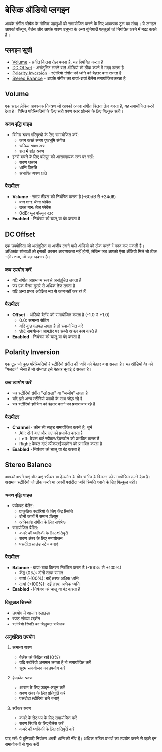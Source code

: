 # बेसिक ऑडियो प्लगइन

आपके संगीत प्लेबैक के मौलिक पहलुओं को समायोजित करने के लिए आवश्यक टूल का संग्रह। ये प्लगइन आपको वॉल्यूम, बैलेंस और आपके श्रवण अनुभव के अन्य बुनियादी पहलुओं को नियंत्रित करने में मदद करते हैं।

## प्लगइन सूची

- [Volume](#volume) - संगीत कितना तेज़ बजता है, यह नियंत्रित करता है
- [DC Offset](#dc-offset) - असंतुलित लगने वाले ऑडियो को ठीक करने में मदद करता है
- [Polarity Inversion](#polarity-inversion) - स्टीरियो संगीत की ध्वनि को बेहतर बना सकता है
- [Stereo Balance](#stereo-balance) - आपके संगीत का बायां-दायां बैलेंस समायोजित करता है

## Volume

एक सरल लेकिन आवश्यक नियंत्रण जो आपको अपना संगीत कितना तेज़ बजता है, यह समायोजित करने देता है। विभिन्न परिस्थितियों के लिए सही श्रवण स्तर खोजने के लिए बिल्कुल सही।

### श्रवण वृद्धि गाइड
- विभिन्न श्रवण परिदृश्यों के लिए समायोजित करें:
  - काम करते समय पृष्ठभूमि संगीत
  - सक्रिय श्रवण सत्र
  - रात में शांत श्रवण
- इनसे बचने के लिए वॉल्यूम को आरामदायक स्तर पर रखें:
  - श्रवण थकान
  - ध्वनि विकृति
  - संभावित श्रवण क्षति

### पैरामीटर
- **Volume** - समग्र तीव्रता को नियंत्रित करता है (-60dB से +24dB)
  - कम मान: धीमा प्लेबैक
  - उच्च मान: तेज़ प्लेबैक
  - 0dB: मूल वॉल्यूम स्तर
- **Enabled** - नियंत्रण को चालू या बंद करता है

## DC Offset

एक उपयोगिता जो असंतुलित या अजीब लगने वाले ऑडियो को ठीक करने में मदद कर सकती है। अधिकांश श्रोताओं को इसकी अक्सर आवश्यकता नहीं होगी, लेकिन जब आपको ऐसा ऑडियो मिले जो ठीक नहीं लगता, तो यह मददगार है।

### कब उपयोग करें
- यदि संगीत असामान्य रूप से असंतुलित लगता है
- जब एक चैनल दूसरे से अधिक तेज़ लगता है
- यदि अन्य प्रभाव अपेक्षित रूप से काम नहीं कर रहे हैं

### पैरामीटर
- **Offset** - ऑडियो बैलेंस को समायोजित करता है (-1.0 से +1.0)
  - 0.0: सामान्य सेटिंग
  - यदि कुछ गड़बड़ लगता है तो समायोजित करें
  - छोटे समायोजन आमतौर पर सबसे अच्छा काम करते हैं
- **Enabled** - नियंत्रण को चालू या बंद करता है

## Polarity Inversion

एक टूल जो कुछ परिस्थितियों में स्टीरियो संगीत की ध्वनि को बेहतर बना सकता है। यह ऑडियो वेव को "पलटने" जैसा है जो संभवतः इसे बेहतर सुनाई दे सकता है।

### कब उपयोग करें
- जब स्टीरियो संगीत "खोखला" या "अजीब" लगता है
- यदि इसे अन्य स्टीरियो प्रभावों के साथ जोड़ रहे हैं
- जब स्टीरियो इमेजिंग को बेहतर बनाने का प्रयास कर रहे हैं

### पैरामीटर
- **Channel** - कौन सी साइड समायोजित करनी है, चुनें
  - All: दोनों बाएं और दाएं को प्रभावित करता है
  - Left: केवल बाएं स्पीकर/ईयरफ़ोन को प्रभावित करता है
  - Right: केवल दाएं स्पीकर/ईयरफ़ोन को प्रभावित करता है
- **Enabled** - नियंत्रण को चालू या बंद करता है

## Stereo Balance

आपको अपने बाएं और दाएं स्पीकर या हेडफ़ोन के बीच संगीत के वितरण को समायोजित करने देता है। असमान स्टीरियो को ठीक करने या अपनी पसंदीदा ध्वनि स्थिति बनाने के लिए बिल्कुल सही।

### श्रवण वृद्धि गाइड
- परफेक्ट बैलेंस:
  - प्राकृतिक स्टीरियो के लिए केंद्र स्थिति
  - दोनों कानों में समान वॉल्यूम
  - अधिकांश संगीत के लिए सर्वश्रेष्ठ
- समायोजित बैलेंस:
  - कमरे की ध्वनिकी के लिए क्षतिपूर्ति
  - श्रवण अंतर के लिए समायोजन
  - पसंदीदा साउंड स्टेज बनाएं

### पैरामीटर
- **Balance** - बायां-दायां वितरण नियंत्रित करता है (-100% से +100%)
  - केंद्र (0%): दोनों तरफ समान
  - बायां (-100%): बाईं तरफ अधिक ध्वनि
  - दायां (+100%): दाईं तरफ अधिक ध्वनि
- **Enabled** - नियंत्रण को चालू या बंद करता है

### विज़ुअल डिस्प्ले
- उपयोग में आसान स्लाइडर
- स्पष्ट संख्या प्रदर्शन
- स्टीरियो स्थिति का विज़ुअल संकेतक

### अनुशंसित उपयोग

1. सामान्य श्रवण
   - बैलेंस को केंद्रित रखें (0%)
   - यदि स्टीरियो असमान लगता है तो समायोजित करें
   - सूक्ष्म समायोजन का उपयोग करें

2. हेडफ़ोन श्रवण
   - आराम के लिए फाइन-ट्यून करें
   - श्रवण अंतर के लिए क्षतिपूर्ति करें
   - पसंदीदा स्टीरियो छवि बनाएं

3. स्पीकर श्रवण
   - कमरे के सेटअप के लिए समायोजित करें
   - श्रवण स्थिति के लिए बैलेंस करें
   - कमरे की ध्वनिकी के लिए क्षतिपूर्ति करें

याद रखें: ये बुनियादी नियंत्रण अच्छी ध्वनि की नींव हैं। अधिक जटिल प्रभावों का उपयोग करने से पहले इन समायोजनों से शुरू करें!